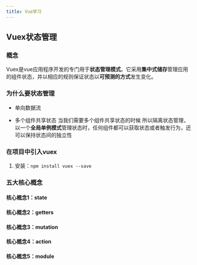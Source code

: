```yaml
---
title: Vue学习
---
```

## Vuex状态管理

### 概念

Vuex是vue应用程序开发的专门用于**状态管理模式**。它采用**集中式储存**管理应用的组件状态，并以相应的规则保证状态以**可预测的方式**发生变化。

### 为什么要状态管理

- 单向数据流

- 多个组件共享状态
当我们需要多个组件共享状态的时候
所以隔离状态管理，以一个**全局单例模式**管理状态时，任何组件都可以获取状态或者触发行为，还可以保持状态间的独立性

### 在项目中引入vuex

1. 安装：```npm install vuex --save```

### 五大核心概念

#### 核心概念1：state

#### 核心概念2：getters

#### 核心概念3：mutation

#### 核心概念4：action

#### 核心概念5：module
